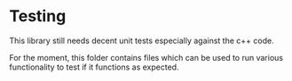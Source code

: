 # Testing
This library still needs decent unit tests especially against the c++ code. 

For the moment, this folder contains files which can be used to run various functionality to test if it functions as expected.